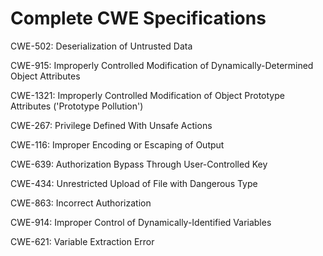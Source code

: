 

# Complete CWE Specifications

CWE-502: Deserialization of Untrusted Data

CWE-915: Improperly Controlled Modification of Dynamically-Determined Object Attributes

CWE-1321: Improperly Controlled Modification of Object Prototype Attributes ('Prototype Pollution')

CWE-267: Privilege Defined With Unsafe Actions

CWE-116: Improper Encoding or Escaping of Output

CWE-639: Authorization Bypass Through User-Controlled Key

CWE-434: Unrestricted Upload of File with Dangerous Type

CWE-863: Incorrect Authorization

CWE-914: Improper Control of Dynamically-Identified Variables

CWE-621: Variable Extraction Error